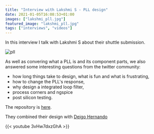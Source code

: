 ```yaml
---
title: "Interview with Lakshmi S - PLL design"
date: 2021-01-05T16:08:53+01:00
images: ["lakshmi_pll.jpg"]
featured_image: "lakshmi_pll.jpg"
tags: ["interviews", "videos"]
---
```


In this interview I talk with Lakshmi S about their shuttle submission.

![pll](/lakshmi_pll.jpg)

As well as convering what a PLL is and its component parts, we also answered some interesting questions from the twitter community:

* how long things take to design, what is fun and what is frustrating,
* how to change the PLL's response,
* why design a integrated loop filter,
* process corners and ngspice
* post silicon testing.

The repository is [here](https://github.com/lakshmi-sathi/avsdpll_1v8).

They combined their design with [Deigo Hernando](/post/interview-with-diego)

{{< youtube 3vHw7dxzGhA >}}
